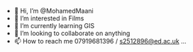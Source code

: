 - 👋 Hi, I’m @MohamedMaani
- 👀 I’m interested in Films
- 🌱 I’m currently learning GIS
- 💞️ I’m looking to collaborate on anything 
- 📫 How to reach me 07919681396 / s2512896@ed.ac.uk ...


<!---
MohamedMaani/MohamedMaani is a ✨ special ✨ repository because its `README.md` (this file) appears on your GitHub profile.
You can click the Preview link to take a look at your changes.
--->
